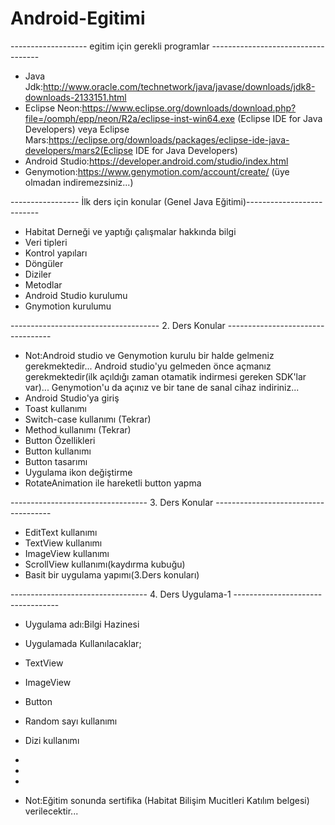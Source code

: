 # Android-Egitimi
------------------- egitim için gerekli programlar -----------------------------------
- Java Jdk:http://www.oracle.com/technetwork/java/javase/downloads/jdk8-downloads-2133151.html
- Eclipse Neon:https://www.eclipse.org/downloads/download.php?file=/oomph/epp/neon/R2a/eclipse-inst-win64.exe (Eclipse IDE for Java Developers) veya
Eclipse Mars:https://eclipse.org/downloads/packages/eclipse-ide-java-developers/mars2(Eclipse IDE for Java Developers)
- Android Studio:https://developer.android.com/studio/index.html
- Genymotion:https://www.genymotion.com/account/create/ (üye olmadan indiremezsiniz...)


----------------- İlk ders için konular (Genel Java Eğitimi)--------------------------
- Habitat Derneği ve yaptığı çalışmalar hakkında bilgi 
- Veri tipleri
- Kontrol yapıları
- Döngüler
- Diziler
- Metodlar
- Android Studio kurulumu
- Gnymotion kurulumu 

------------------------------------- 2. Ders Konular ----------------------------------
- Not:Android studio ve Genymotion kurulu bir halde gelmeniz gerekmektedir... Android studio'yu gelmeden önce açmanız gerekmektedir(ilk açıldığı zaman otamatik indirmesi gereken SDK'lar var)... Genymotion'u da açınız ve bir tane de sanal cihaz indiriniz...
- Android Studio'ya giriş
- Toast kullanımı
- Switch-case kullanımı (Tekrar)
- Method kullanımı (Tekrar)
- Button Özellikleri
- Button kullanımı
- Button tasarımı
- Uygulama ikon değiştirme
- RotateAnimation ile hareketli button yapma

---------------------------------- 3. Ders Konular -------------------------------------
- EditText kullanımı
- TextView kullanımı
- ImageView kullanımı
- ScrollView kullanımı(kaydırma kubuğu)
- Basit bir uygulama yapımı(3.Ders konuları)

---------------------------------- 4. Ders Uygulama-1 ----------------------------------
- Uygulama adı:Bilgi Hazinesi
- Uygulamada Kullanılacaklar;
- TextView
- ImageView
- Button
- Random sayı kullanımı
- Dizi kullanımı



-
-
-
- Not:Eğitim sonunda sertifika (Habitat Bilişim Mucitleri Katılım belgesi) verilecektir...
